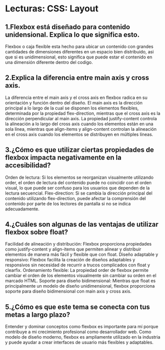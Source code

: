 
# Lecturas: CSS: Layout

## 1.Flexbox está diseñado para contenido unidensional. Explica lo que significa esto.

Flexbox o caja flexible esta hecho para ubicar un contenido con grandes cantidades de dimensiones diferentes en un espacio bien distribuido, asi que si es unidimensional, esto significa que puede estar el contenido en una dimensión diferente dentro del codigo.

## 2.Explica la diferencia entre main axis y cross axis.

La diferencia entre el main axis y el cross axis en flexbox radica en su orientación y función dentro del diseño. El main axis es la dirección principal a lo largo de la cual se disponen los elementos flexibles, determinada por la propiedad flex-direction, mientras que el cross axis es la dirección perpendicular al main axis. La propiedad justify-content controla la alineación a lo largo del cross axis cuando los elementos están en una sola línea, mientras que align-items y align-content controlan la alineación en el cross axis cuando los elementos se distribuyen en múltiples líneas.

## 3.¿Cómo es que utilizar ciertas propiedades de flexbox impacta negativamente en la accesibilidad?

Orden de lectura: Si los elementos se reorganizan visualmente utilizando order, el orden de lectura del contenido puede no coincidir con el orden visual, lo que puede ser confuso para los usuarios que dependen de la lectura secuencial.
Flex-direction: Si se cambia la dirección principal del contenido utilizando flex-direction, puede afectar la comprensión del contenido por parte de los lectores de pantalla si no se indica adecuadamente.

## 4.¿Cuáles son algunas de las ventajas de utilizar flexbox sobre float?

Facilidad de alineación y distribución: Flexbox proporciona propiedades como justify-content y align-items que permiten alinear y distribuir elementos de manera más fácil y flexible que con float.
Diseño adaptable y responsivo: Flexbox facilita la creación de diseños adaptables y responsivos sin necesidad de recurrir a trucos complicados con float y clearfix.
Ordenamiento flexible: La propiedad order de flexbox permite cambiar el orden de los elementos visualmente sin cambiar su orden en el marcado HTML.
Soporte para diseño bidimensional: Mientras que float es principalmente un modelo de diseño unidimensional, flexbox proporciona soporte para diseño bidimensional con main axis y cross axis.

## 5.¿Cómo es que este tema se conecta con tus metas a largo plazo?

Entender y dominar conceptos como flexbox es importante para mí porque contribuye a mi crecimiento profesional como desarrollador web. Como modelo de diseño moderno, flexbox es ampliamente utilizado en la industria y puede ayudar a crear interfaces de usuario más flexibles y adaptables.
